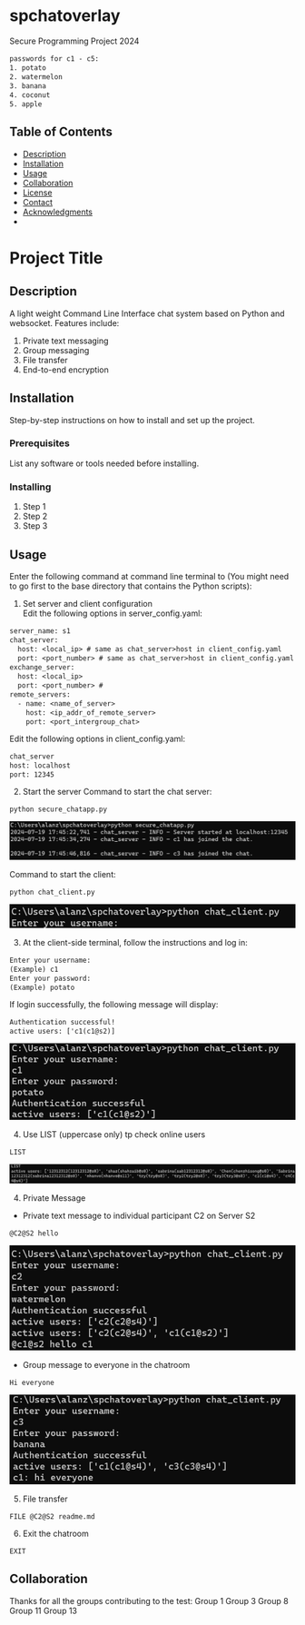 # spchatoverlay
Secure Programming Project 2024

```
passwords for c1 - c5:
1. potato
2. watermelon
3. banana
4. coconut
5. apple
```

## Table of Contents
- [Description](#description)
- [Installation](#installation)
- [Usage](#usage)
- [Collaboration](#collaboration)
- [License](#license)
- [Contact](#contact)
- [Acknowledgments](#acknowledgments)
- 
# Project Title

## Description
<!-- A brief description of what the project is, what it does, and why it is useful. -->
A light weight Command Line Interface chat system based on Python and websocket.
Features include:
1. Private text messaging
2. Group messaging
3. File transfer
4. End-to-end encryption


## Installation
Step-by-step instructions on how to install and set up the project.

### Prerequisites
List any software or tools needed before installing.

### Installing
1. Step 1
2. Step 2
3. Step 3

## Usage
Enter the following command at command line terminal to (You might need to go first to the base directory that contains the Python scripts):
1. Set server and client configuration  
Edit the following options in server_config.yaml:
```
server_name: s1
chat_server:
  host: <local_ip> # same as chat_server>host in client_config.yaml
  port: <port_number> # same as chat_server>host in client_config.yaml
exchange_server:
  host: <local_ip>
  port: <port_number> #
remote_servers:
  - name: <name_of_server>
    host: <ip_addr_of_remote_server>
    port: <port_intergroup_chat>
```
Edit the following options in client_config.yaml:
```
chat_server
host: localhost
port: 12345
```
2. Start the server
Command to start the chat server:
```
python secure_chatapp.py
```
![Alt Text](snapshot/server_start.png)

Command to start the client:
```
python chat_client.py
```
![Alt Text](snapshot/client_start.png)

3. At the client-side terminal, follow the instructions and log in:
```
Enter your username:
(Example) c1
Enter your password:
(Example) potato
```
If login successfully, the following message will display:
```
Authentication successful!
active users: ['c1(c1@s2)]
```
![Alt Text](snapshot/client_auth.png)

4. Use LIST (uppercase only) tp check online users
```
LIST
```
![Alt Text](snapshot/client_list.png)

4. Private Message
- Private text message to individual participant C2 on Server S2
```
@C2@S2 hello
```
![Alt Text](snapshot/client_msg_rcv.png)

- Group message to everyone in the chatroom
```
Hi everyone
```
![Alt Text](snapshot/client_msg_broadcast.png)

5. File transfer
```
FILE @C2@S2 readme.md
```

6. Exit the chatroom
```
EXIT
```

## Collaboration
Thanks for all the groups contributing to the test:
Group 1
Group 3
Group 8
Group 11
Group 13
